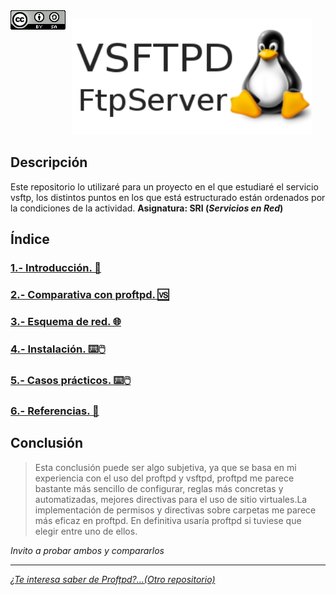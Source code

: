 <img src="./imagenes/MI-LICENCIA88x31.png" style="float: left; margin-right: 10px;" />

![logo vsftp](./imagenes/vsftpdLogo.png)
## Descripción
Este repositorio lo utilizaré para un proyecto en el que estudiaré el servicio  vsftp, los distintos puntos en los que está estructurado están ordenados por la condiciones de la actividad. **Asignatura: SRI (*Servicios en Red*)**

## Índice
### [1.- Introducción. 🔎](documentacion/introduccion.md)
### [2.- Comparativa con proftpd. 🆚](documentacion/ComparativaConApache.md)
### [3.- Esquema de red. 🌐](documentacion/EsquemaDeRed.md)
### [4.- Instalación. ⌨️🖱️](documentacion/instalacion.md)
### [5.- Casos prácticos. ⌨️🖱️](documentacion/CasosPracticos.md)
### [6.- Referencias. 👀](documentacion/referencias.md)

## Conclusión
> Esta conclusión puede ser algo subjetiva, ya que se basa en mi experiencia con el uso del proftpd y vsftpd, proftpd me parece bastante más sencillo de configurar, reglas más concretas y automatizadas, mejores directivas para el uso de sitio virtuales.La implementación de permisos y directivas sobre carpetas me parece más eficaz en proftpd. En definitiva usaría proftpd si tuviese que elegir entre uno de ellos.

*Invito a probar ambos y compararlos*
________________________________________
*[¿Te interesa saber de Proftpd?...(Otro repositorio)](https://github.com/FJmonge00/HerramientasFTP_SRI)*